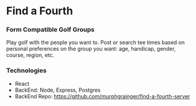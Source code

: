 # Find a Fourth

### Form Compatible Golf Groups
Play golf with the people you want to. Post or search tee times based on personal preferences on the group you want: age, handicap, gender, course, region, etc.

### Technologies
* React
* BackEnd: Node, Express, Postgres
* BackEnd Repo:  https://github.com/murphgrainger/find-a-fourth-server
